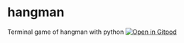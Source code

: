 # hangman
Terminal game of hangman with python
[![Open in Gitpod](https://gitpod.io/button/open-in-gitpod.svg)](https://gitpod.io/#<your-project-url>)
